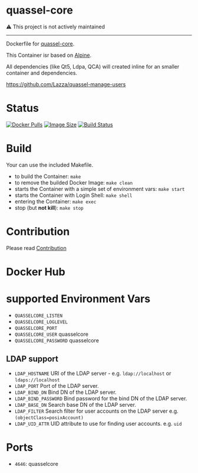 # quassel-core

⚠️ This project is not actively maintained

----

Dockerfile for [quassel-core](https://github.com/quassel/quassel).

This Container isr based on [Alpine]().

All dependencies (like Qt5, Ldpa, QCA) will created inline for an smaller container and dependencies.


https://github.com/Lazza/quassel-manage-users

# Status

[![Docker Pulls](https://img.shields.io/docker/pulls/bodsch/docker-quassel-core.svg)][hub]
[![Image Size](https://images.microbadger.com/badges/image/bodsch/docker-quassel-core.svg)][microbadger]
[![Build Status](https://travis-ci.org/bodsch/docker-quassel-core.svg)][travis]

[hub]: https://hub.docker.com/r/bodsch/docker-quassel-core/
[microbadger]: https://microbadger.com/images/bodsch/docker-quassel-core
[travis]: https://travis-ci.org/bodsch/docker-quassel-core


# Build
Your can use the included Makefile.

- to build the Container: `make`
- to remove the builded Docker Image: `make clean`
- starts the Container with a simple set of environment vars: `make start`
- starts the Container with Login Shell: `make shell`
- entering the Container: `make exec`
- stop (but **not kill**): `make stop`


# Contribution

Please read [Contribution](CONTRIBUTIONG.md)

# Docker Hub


# supported Environment Vars

- `QUASSELCORE_LISTEN`
- `QUASSELCORE_LOGLEVEL`
- `QUASSELCORE_PORT`
- `QUASSELCORE_USER` quasselcore
- `QUASSELCORE_PASSWORD` quasselcore

## LDAP support

- `LDAP_HOSTNAME` URI of the LDAP server - e.g. `ldap://localhost` or `ldaps://localhost`
- `LDAP_PORT` Port of the LDAP server.
- `LDAP_BIND_DN` Bind DN of the LDAP server.
- `LDAP_BIND_PASSWORD` Bind password for the bind DN of the LDAP server.
- `LDAP_BASE_DN` Search base DN of the LDAP server.
- `LDAP_FILTER` Search filter for user accounts on the LDAP server e.g. `(objectClass=posixAccount)`
- `LDAP_UID_ATTR` UID attribute to use for finding user accounts. e.g. `uid`


# Ports

 - `4646`: quasselcore
